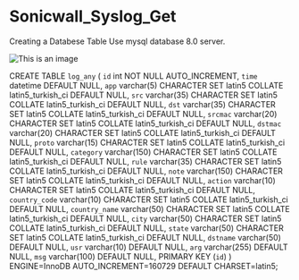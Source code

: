 # Sonicwall_Syslog_Get

Creating a Databese Table
Use mysql database 8.0 server.

![This is an image](https://myoctocat.com/assets/images/base-octocat.svg)


CREATE TABLE `log_any` (
  `id` int NOT NULL AUTO_INCREMENT,
  `time` datetime DEFAULT NULL,
  `app` varchar(5) CHARACTER SET latin5 COLLATE latin5_turkish_ci DEFAULT NULL,
  `src` varchar(35) CHARACTER SET latin5 COLLATE latin5_turkish_ci DEFAULT NULL,
  `dst` varchar(35) CHARACTER SET latin5 COLLATE latin5_turkish_ci DEFAULT NULL,
  `srcmac` varchar(20) CHARACTER SET latin5 COLLATE latin5_turkish_ci DEFAULT NULL,
  `dstmac` varchar(20) CHARACTER SET latin5 COLLATE latin5_turkish_ci DEFAULT NULL,
  `proto` varchar(15) CHARACTER SET latin5 COLLATE latin5_turkish_ci DEFAULT NULL,
  `category` varchar(150) CHARACTER SET latin5 COLLATE latin5_turkish_ci DEFAULT NULL,
  `rule` varchar(35) CHARACTER SET latin5 COLLATE latin5_turkish_ci DEFAULT NULL,
  `note` varchar(150) CHARACTER SET latin5 COLLATE latin5_turkish_ci DEFAULT NULL,
  `action` varchar(10) CHARACTER SET latin5 COLLATE latin5_turkish_ci DEFAULT NULL,
  `country_code` varchar(10) CHARACTER SET latin5 COLLATE latin5_turkish_ci DEFAULT NULL,
  `country_name` varchar(50) CHARACTER SET latin5 COLLATE latin5_turkish_ci DEFAULT NULL,
  `city` varchar(50) CHARACTER SET latin5 COLLATE latin5_turkish_ci DEFAULT NULL,
  `state` varchar(50) CHARACTER SET latin5 COLLATE latin5_turkish_ci DEFAULT NULL,
  `dstname` varchar(50) DEFAULT NULL,
  `usr` varchar(10) DEFAULT NULL,
  `arg` varchar(255) DEFAULT NULL,
  `msg` varchar(100) DEFAULT NULL,
  PRIMARY KEY (`id`)
) ENGINE=InnoDB AUTO_INCREMENT=160729 DEFAULT CHARSET=latin5;
